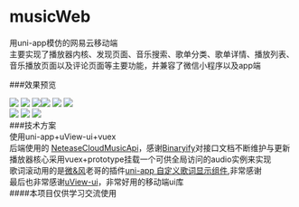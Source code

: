 # musicWeb
用uni-app模仿的网易云移动端<br/>
主要实现了播放器内核、发现页面、音乐搜索、歌单分类、歌单详情、播放列表、音乐播放页面以及评论页面等主要功能，并兼容了微信小程序以及app端<br/>

\###效果预览<br/>

![](/static/Screenshot/home.png) ![](/static/Screenshot/hotSearch.png) ![](/static/Screenshot/searchResult.png)![](/static/Screenshot/songsList.png) ![](/static/Screenshot/playlistDetails.png) ![](/static/Screenshot/playList.png)<br/>![](/static/Screenshot/musicPlayPage.png) ![](/static/Screenshot/lyrics.png) ![](/static/Screenshot/comment.png)<br/>\###技术方案<br/>使用uni-app+uView-ui+vuex<br/>后端使用的 [NeteaseCloudMusicApi](https://binaryify.github.io/NeteaseCloudMusicApi/#/?id=neteasecloudmusicapi)，感谢[Binaryify](https://github.com/Binaryify)对接口文档不断维护与更新<br/>播放器核心采用vuex+prototype挂载一个可供全局访问的audio实例来实现<br/>歌词滚动用的是[微&风](https://github.com/bing-idea)老哥的插件[uni-app 自定义歌词显示组件](https://github.com/bing-idea/bing-lyric-demo),非常感谢<br/>最后也非常感谢[uView-ui](https://github.com/YanxinNet/uView)，非常好用的移动端ui库<br/>\####本项目仅供学习交流使用





